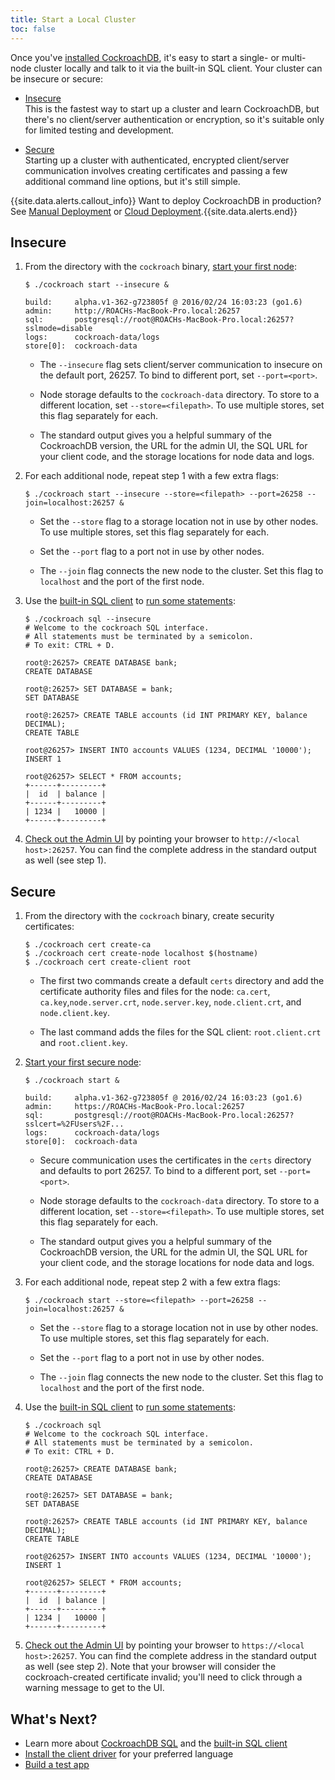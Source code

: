 ```yaml
---
title: Start a Local Cluster
toc: false
---
```


Once you've [installed CockroachDB](install-cockroachdb.html), it's easy to start a single- or multi-node cluster locally and talk to it via the built-in SQL client. Your cluster can be insecure or secure:

- [Insecure](#insecure)  
This is the fastest way to start up a cluster and learn CockroachDB, but there's no client/server authentication or encryption, so it's suitable only for limited testing and development.

- [Secure](#secure)  
Starting up a cluster with authenticated, encrypted client/server communication involves creating certificates and passing a few additional command line options, but it's still simple. 

{{site.data.alerts.callout_info}} Want to deploy CockroachDB in production? See <a href="manual-deployment.html">Manual Deployment</a> or <a href="cloud-deployment.html">Cloud Deployment</a>.{{site.data.alerts.end}}

## Insecure

1. From the directory with the `cockroach` binary, [start your first node](start-a-node.html):

   ~~~ shell
   $ ./cockroach start --insecure &

   build:     alpha.v1-362-g723805f @ 2016/02/24 16:03:23 (go1.6)
   admin:     http://ROACHs-MacBook-Pro.local:26257
   sql:       postgresql://root@ROACHs-MacBook-Pro.local:26257?sslmode=disable
   logs:      cockroach-data/logs
   store[0]:  cockroach-data
   ~~~

   - The `--insecure` flag sets client/server communication to insecure on the default port, 26257. To bind to different port, set `--port=<port>`.

   - Node storage defaults to the `cockroach-data` directory. To store to a different location, set `--store=<filepath>`. To use multiple stores, set this flag separately for each.

   - The standard output gives you a helpful summary of the CockroachDB version, the URL for the admin UI, the SQL URL for your client code, and the storage locations for node data and logs. 

2. For each additional node, repeat step 1 with a few extra flags:

   ~~~ shell
   $ ./cockroach start --insecure --store=<filepath> --port=26258 --join=localhost:26257 &
   ~~~

   - Set the `--store` flag to a storage location not in use by other nodes. To use multiple stores, set this flag separately for each.

   - Set the `--port` flag to a port not in use by other nodes.
  
   - The `--join` flag connects the new node to the cluster. Set this flag to `localhost` and the port of the first node.

3. Use the [built-in SQL client](use-the-built-in-sql-client.html) to [run some statements](learn-cockroachdb-sql.html):

   ~~~ shell
   $ ./cockroach sql --insecure
   # Welcome to the cockroach SQL interface.
   # All statements must be terminated by a semicolon.
   # To exit: CTRL + D.

   root@:26257> CREATE DATABASE bank;
   CREATE DATABASE

   root@:26257> SET DATABASE = bank;
   SET DATABASE

   root@:26257> CREATE TABLE accounts (id INT PRIMARY KEY, balance DECIMAL);
   CREATE TABLE

   root@26257> INSERT INTO accounts VALUES (1234, DECIMAL '10000');
   INSERT 1

   root@26257> SELECT * FROM accounts;
   +------+---------+
   |  id  | balance |
   +------+---------+
   | 1234 |   10000 |
   +------+---------+
   ~~~
 
4. [Check out the Admin UI](explore-the-admin-ui.html) by pointing your browser to `http://<local host>:26257`. You can find the complete address in the standard output as well (see step 1).

## Secure

1. From the directory with the `cockroach` binary, create security certificates:

   ~~~ shell
   $ ./cockroach cert create-ca
   $ ./cockroach cert create-node localhost $(hostname)
   $ ./cockroach cert create-client root
   ~~~

   - The first two commands create a default `certs` directory and add the certificate authority files and files for the node: `ca.cert`, `ca.key`,`node.server.crt`, `node.server.key`, `node.client.crt`, and `node.client.key`. 
   
   - The last command adds the files for the SQL client: `root.client.crt` and `root.client.key`.

2. [Start your first secure node](start-a-node.html):
 
   ~~~ shell
   $ ./cockroach start &

   build:     alpha.v1-362-g723805f @ 2016/02/24 16:03:23 (go1.6)
   admin:     https://ROACHs-MacBook-Pro.local:26257
   sql:       postgresql://root@ROACHs-MacBook-Pro.local:26257?sslcert=%2FUsers%2F...
   logs:      cockroach-data/logs
   store[0]:  cockroach-data
   ~~~

   - Secure communication uses the certificates in the `certs` directory and defaults to port 26257. To bind to a different port, set `--port=<port>`.

   - Node storage defaults to the `cockroach-data` directory. To store to a different location, set `--store=<filepath>`. To use multiple stores, set this flag separately for each.

   - The standard output gives you a helpful summary of the CockroachDB version, the URL for the admin UI, the SQL URL for your client code, and the storage locations for node data and logs. 

3. For each additional node, repeat step 2 with a few extra flags:

   ~~~ shell
   $ ./cockroach start --store=<filepath> --port=26258 --join=localhost:26257 &
   ~~~

   - Set the `--store` flag to a storage location not in use by other nodes. To use multiple stores, set this flag separately for each.

   - Set the `--port` flag to a port not in use by other nodes.
  
   - The `--join` flag connects the new node to the cluster. Set this flag to `localhost` and the port of the first node.

4. Use the [built-in SQL client](use-the-built-in-sql-client.html) to [run some statements](learn-cockroachdb-sql.html):

   ~~~ shell
   $ ./cockroach sql
   # Welcome to the cockroach SQL interface.
   # All statements must be terminated by a semicolon.
   # To exit: CTRL + D.

   root@:26257> CREATE DATABASE bank;
   CREATE DATABASE

   root@:26257> SET DATABASE = bank;
   SET DATABASE

   root@:26257> CREATE TABLE accounts (id INT PRIMARY KEY, balance DECIMAL);
   CREATE TABLE

   root@26257> INSERT INTO accounts VALUES (1234, DECIMAL '10000');
   INSERT 1

   root@26257> SELECT * FROM accounts;
   +------+---------+
   |  id  | balance |
   +------+---------+
   | 1234 |   10000 |
   +------+---------+
   ~~~

5. [Check out the Admin UI](explore-the-admin-ui.html) by pointing your browser to `https://<local host>:26257`. You can find the complete address in the standard output as well (see step 2). Note that your browser will consider the cockroach-created certificate invalid; you'll need to click through a warning message to get to the UI.

## What's Next?

- Learn more about [CockroachDB SQL](learn-cockroachdb-sql.html) and the [built-in SQL client](use-the-built-in-sql-client.html)
- [Install the client driver](install-client-drivers.html) for your preferred language
- [Build a test app](build-a-test-app.html)
